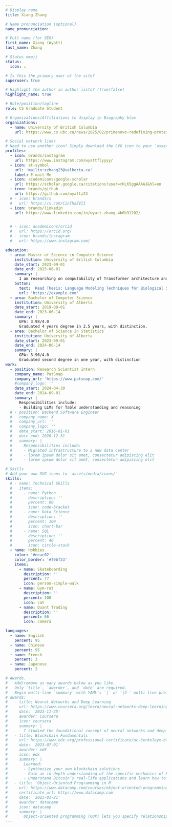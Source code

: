 ```yaml
---
# Display name
title: Xiang Zhang

# Name pronunciation (optional)
name_pronunciation: 

# Full name (for SEO)
first_name: Xiang (Wyatt)
last_name: Zhang

# Status emoji
status:
  icon: ☕️

# Is this the primary user of the site?
superuser: true

# Highlight the author in author lists? (true/false)
highlight_name: true

# Role/position/tagline
role: CS Graduate Student

# Organizations/Affiliations to display in Biography blox
organizations:
  - name: University of British Columbia
    url: https://www.cs.ubc.ca/news/2025/02/primenovo-redefining-protein-sequencing-revolutionary-precision

# Social network links
# Need to use another icon? Simply download the SVG icon to your `assets/media/icons/` folder.
profiles:
  - icon: brands/instagram
    url: https://www.instagram.com/wyattflyyyy/
  - icon: at-symbol
    url: 'mailto:xzhang23@ualberta.ca'
    label: E-mail Me
  - icon: academicons/google-scholar
    url: https://scholar.google.ca/citations?user=rHLK5ggAAAAJ&hl=en
  - icon: brands/github
    url: https://github.com/wyattz23
  # - icon: brands/x
  #   url: https://x.com/CinThaZVII
  - icon: brands/linkedin
    url: https://www.linkedin.com/in/wyatt-zhang-4b0b31202/


  # - icon: academicons/orcid
  #   url: https://orcid.org/
  # - icon: brands/instagram
  #   url: https://www.instagram.com/

education:
  - area: Master of Science in Computer Science
    institution: University of British Columbia
    date_start: 2023-09-01
    date_end: 2025-06-01
    summary: |
      I am researching on computability of Transformer architecture and efficient long context processing with new attention design; AI4Science, specifically with focus in protein sequences.
    button:
      text: 'Read Thesis: Language Modeling Techniques for Biological Sequence Processing'
      url: 'https://example.com'
  - area: Bachelor of Computer Science
    institution: University of Alberta
    date_start: 2019-09-01
    date_end: 2023-06-14
    summary: |
      GPA: 3.98/4.0
      Graduated 4 years degree in 2.5 years, with distinction.
  - area: Bachelor of Science in Statistics 
    institution: University of Alberta
    date_start: 2023-09-01
    date_end: 2024-06-14
    summary: |
      GPA: 3.96/4.0
      Graduated second degree in one year, with distinction
work:
  - position: Research Scientist Intern
    company_name: PatSnap
    company_url: 'https://www.patsnap.com/'
    #company_logo: ''
    date_start: 2024-04-30
    date_end: 2024-09-01
    summary: |
      Responsibilities include:
      - Building LLMs for Table understanding and reasoning
  # - position: Backend Software Engineer
  #   company_name: X
  #   company_url: ''
  #   company_logo: ''
  #   date_start: 2016-01-01
  #   date_end: 2020-12-31
  #   summary: |
  #     Responsibilities include:
  #     - Migrated infrastructure to a new data center
  #     - lorem ipsum dolor sit amet, consectetur adipiscing elit
  #     - lorem ipsum dolor sit amet, consectetur adipiscing elit

# Skills
# Add your own SVG icons to `assets/media/icons/`
skills:
  # - name: Technical Skills
  #   items:
  #     - name: Python
  #       description: ''
  #       percent: 80
  #       icon: code-bracket
  #     - name: Data Science
  #       description: ''
  #       percent: 100
  #       icon: chart-bar
  #     - name: SQL
  #       description: ''
  #       percent: 40
  #       icon: circle-stack
  - name: Hobbies
    color: '#eeac02'
    color_border: '#f0bf23'
    items:
      - name: Skateboarding
        description: ''
        percent: 77
        icon: person-simple-walk
      - name: Gym-rat
        description: ''
        percent: 100
        icon: cat
      - name: Quant Trading
        description: ''
        percent: 66
        icon: camera

languages:
  - name: English
    percent: 95
  - name: Chinese
    percent: 95
  - name: French
    percent: 3
  - name: Japanese
    percent: 2

# Awards.
#   Add/remove as many awards below as you like.
#   Only `title`, `awarder`, and `date` are required.
#   Begin multi-line `summary` with YAML's `|` or `|2-` multi-line prefix and indent 2 spaces below.
# awards:
#   - title: Neural Networks and Deep Learning
#     url: https://www.coursera.org/learn/neural-networks-deep-learning
#     date: '2023-11-25'
#     awarder: Coursera
#     icon: coursera
#     summary: |
#       I studied the foundational concept of neural networks and deep learning. By the end, I was familiar with the significant technological trends driving the rise of deep learning; build, train, and apply fully connected deep neural networks; implement efficient (vectorized) neural networks; identify key parameters in a neural network’s architecture; and apply deep learning to your own applications.
#   - title: Blockchain Fundamentals
#     url: https://www.edx.org/professional-certificate/uc-berkeleyx-blockchain-fundamentals
#     date: '2023-07-01'
#     awarder: edX
#     icon: edx
#     summary: |
#       Learned:
#       - Synthesize your own blockchain solutions
#       - Gain an in-depth understanding of the specific mechanics of Bitcoin
#       - Understand Bitcoin’s real-life applications and learn how to attack and destroy Bitcoin, Ethereum, smart contracts and Dapps, and alternatives to Bitcoin’s Proof-of-Work consensus algorithm
#   - title: 'Object-Oriented Programming in R'
#     url: https://www.datacamp.com/courses/object-oriented-programming-with-s3-and-r6-in-r
#     certificate_url: https://www.datacamp.com
#     date: '2023-01-21'
#     awarder: datacamp
#     icon: datacamp
#     summary: |
#       Object-oriented programming (OOP) lets you specify relationships between functions and the objects that they can act on, helping you manage complexity in your code. This is an intermediate level course, providing an introduction to OOP, using the S3 and R6 systems. S3 is a great day-to-day R programming tool that simplifies some of the functions that you write. R6 is especially useful for industry-specific analyses, working with web APIs, and building GUIs.
---
```

